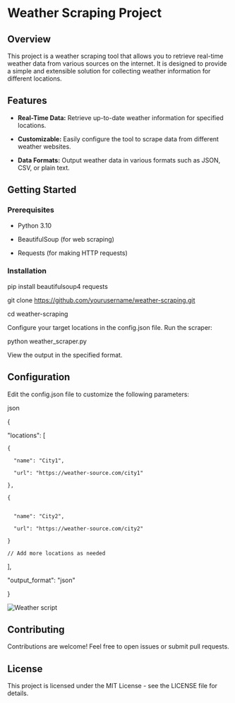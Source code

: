 
# Weather Scraping Project

## Overview

This project is a weather scraping tool that allows you to retrieve real-time weather data from various sources on the internet. It is designed to provide a simple and extensible solution for collecting weather information for different locations.

## Features

- **Real-Time Data:** Retrieve up-to-date weather information for specified locations.
  
- **Customizable:** Easily configure the tool to scrape data from different weather websites.
  
- **Data Formats:** Output weather data in various formats such as JSON, CSV, or plain text.

## Getting Started

### Prerequisites

- Python 3.10
  
- BeautifulSoup (for web scraping)
  
- Requests (for making HTTP requests)

### Installation


pip install beautifulsoup4 requests

git clone https://github.com/yourusername/weather-scraping.git

cd weather-scraping

Configure your target locations in the config.json file.
Run the scraper:

python weather_scraper.py

View the output in the specified format.

## Configuration
Edit the config.json file to customize the following parameters:

json

{

  "locations": [
  
    {
    
      "name": "City1",
      
      "url": "https://weather-source.com/city1"
      
    },
    
    {

    
      "name": "City2",
      
      "url": "https://weather-source.com/city2"
      
    }
    
    // Add more locations as needed
    
  ],
  
  "output_format": "json"
  
}

![Weather script](https://github.com/Mithun1508/WeatherScraping/assets/93249038/70579ecc-5a65-43fe-928a-d314e8dcfc3d)

## Contributing

Contributions are welcome! Feel free to open issues or submit pull requests.

## License

This project is licensed under the MIT License - see the LICENSE file for details.
